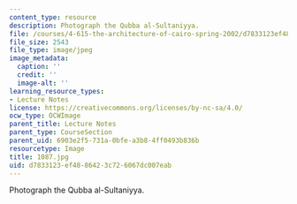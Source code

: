 ```yaml
---
content_type: resource
description: Photograph the Qubba al-Sultaniyya.
file: /courses/4-615-the-architecture-of-cairo-spring-2002/d7833123ef4886423c726067dc007eab_1087.jpg
file_size: 2543
file_type: image/jpeg
image_metadata:
  caption: ''
  credit: ''
  image-alt: ''
learning_resource_types:
- Lecture Notes
license: https://creativecommons.org/licenses/by-nc-sa/4.0/
ocw_type: OCWImage
parent_title: Lecture Notes
parent_type: CourseSection
parent_uid: 6903e2f5-731a-0bfe-a3b8-4ff0493b836b
resourcetype: Image
title: 1087.jpg
uid: d7833123-ef48-8642-3c72-6067dc007eab
---
```

Photograph the Qubba al-Sultaniyya.